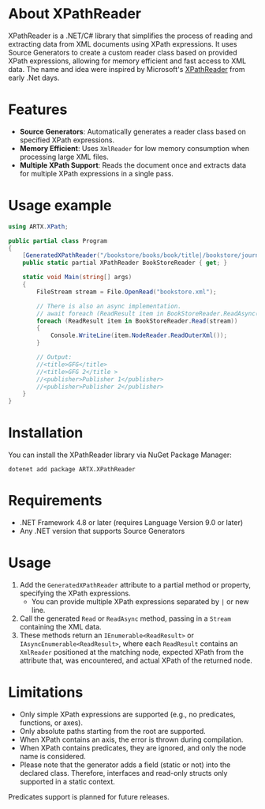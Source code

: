 # About XPathReader
XPathReader is a .NET/C# library that simplifies the process of reading and extracting data from XML documents using XPath expressions. It uses Source Generators to create a custom reader class based on provided XPath expressions, allowing for memory efficient and fast access to XML data. The name and idea were inspired by Microsoft's [XPathReader](https://learn.microsoft.com/en-us/previous-versions/dotnet/articles/ms950778(v=msdn.10)?redirectedfrom=MSDN) from early .Net days. 

# Features
- **Source Generators**: Automatically generates a reader class based on specified XPath expressions.
- **Memory Efficient**: Uses `XmlReader` for low memory consumption when processing large XML files.
- **Multiple XPath Support**: Reads the document once and extracts data for multiple XPath expressions in a single pass.

# Usage example

```csharp
using ARTX.XPath;

public partial class Program
{
    [GeneratedXPathReader("/bookstore/books/book/title|/bookstore/journals/journal/publisher")]
    public static partial XPathReader BookStoreReader { get; }

    static void Main(string[] args)
    {
        FileStream stream = File.OpenRead("bookstore.xml");

        // There is also an async implementation.
        // await foreach (ReadResult item in BookStoreReader.ReadAsync(stream, cancellationToken))
        foreach (ReadResult item in BookStoreReader.Read(stream))
        {
            Console.WriteLine(item.NodeReader.ReadOuterXml());
        }

        // Output:
        //<title>GFG</title>
        //<title>GFG 2</title >
        //<publisher>Publisher 1</publisher>
        //<publisher>Publisher 2</publisher>
    }
}
```

# Installation
You can install the XPathReader library via NuGet Package Manager:
```
dotenet add package ARTX.XPathReader
```

# Requirements
- .NET Framework 4.8 or later (requires Language Version 9.0 or later)
- Any .NET version that supports Source Generators

# Usage 
1. Add the `GeneratedXPathReader` attribute to a partial method or property, specifying the XPath expressions.
    - You can provide multiple XPath expressions separated by `|` or new line.
1. Call the generated `Read` or `ReadAsync` method, passing in a `Stream` containing the XML data.
1. These methods return an `IEnumerable<ReadResult>` or `IAsyncEnumerable<ReadResult>`, where each `ReadResult` contains an `XmlReader` positioned at the matching node, expected XPath from the attribute that, was encountered, and actual XPath of the returned node.

# Limitations
- Only simple XPath expressions are supported (e.g., no predicates, functions, or axes).
- Only absolute paths starting from the root are supported.
- When XPath contains an axis, the error is thrown during compilation.
- When XPath contains predicates, they are ignored, and only the node name is considered. 
- Please note that the generator adds a field (static or not) into the declared class. Therefore, interfaces and read-only structs only supported in a static context.

Predicates support is planned for future releases.